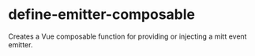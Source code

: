 # define-emitter-composable
Creates a Vue composable function for providing or injecting a mitt event emitter.
